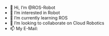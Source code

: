 - 👋 Hi, I’m @ROS-Robot
- 👀 I’m interested in Robot
- 🌱 I’m currently learning ROS
- 💞️ I’m looking to collaborate on Cloud Robotics
- 📫 My E-Mail: 

<!---
ROS-Robot/ROS-Robot is a ✨ special ✨ repository because its `README.md` (this file) appears on your GitHub profile.
You can click the Preview link to take a look at your changes.
--->
